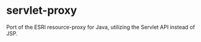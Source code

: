 # servlet-proxy
Port of the ESRI resource-proxy for Java, utilizing the Servlet API instead of JSP.
